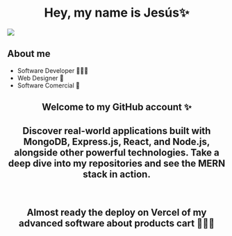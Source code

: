 <div align="center">
<h1 align="center">Hey, my name is Jesús✨</h1>
</div>
<img src="https://github.com/user-attachments/assets/5a3c25d3-bf6b-49d0-803e-d7b1aa5d9721">

## About me

- Software Developer 👨🏻‍💻
- Web Designer 🎨
- Software Comercial 💼

<h2 align="center">Welcome to my GitHub account ✨</h2>

<h2 align="center">Discover real-world applications built with MongoDB, Express.js, React, and Node.js, alongside other powerful technologies. Take a deep dive into my repositories and see the MERN stack in action.</h2>

<br>

<h2 align="center">Almost ready the deploy on Vercel of my advanced software about products cart 👷🏼‍♂️</h2>

<br>


